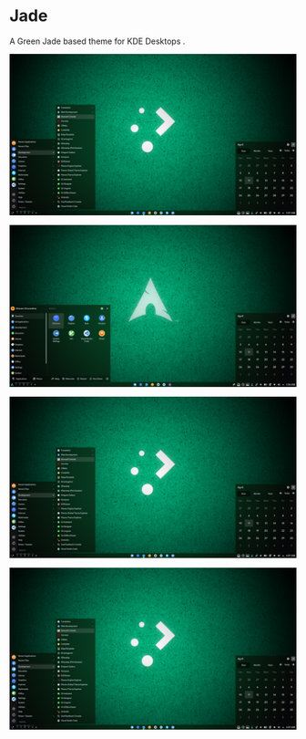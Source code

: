 # Jade
A Green Jade based theme for KDE Desktops .


![Screenshot1](./screenshots/jd1.png "Jade")



![Screenshot1](./screenshots/jd2.png "Jade")



![Screenshot1](./screenshots/jd3.png "Jade")




![Screenshot1](./screenshots/jd4.png "Jade")